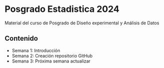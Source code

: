 # Posgrado Estadistica 2024
Material del curso de Posgrado de Diseño experimental y Análisis de Datos

## Contenido

+ Semana 1: Introducción
+ Semana 2: Creación repositorio GitHub
+ Semana 3: Próxima semana actualizar
